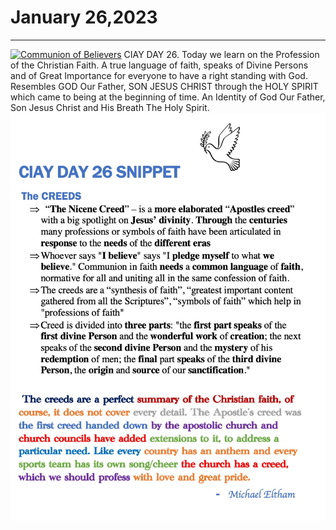# January 26,2023
---

[![Communion of Believers](https://img.youtube.com/vi/ypR-GlqM0nc/maxresdefault.jpg)](https://youtu.be/ypR-GlqM0nc "Communion of Believers")
CIAY  DAY 26.
Today we learn on the Profession of the Christian Faith. A true language of faith, speaks of Divine Persons and of Great Importance for everyone to have a right standing with God. Resembles GOD Our Father, SON JESUS CHRIST through the HOLY SPIRIT which came to being at the beginning of time. An Identity of God Our Father, Son Jesus Christ and His Breath The Holy Spirit.
![Day 26 Snippet](https://github.com/fernal73/CIAY/blob/main/January/jpgs/Day26Snippet.jpg?raw=true)
